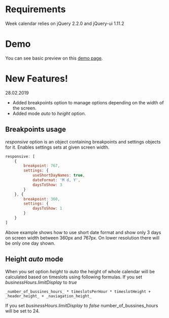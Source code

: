 # Requirements

Week calendar relies on jQuery 2.2.0 and jQuery-ui 1.11.2

# Demo

You can see basic preview on this [demo page](https://sabat24.github.io/jquery-week-calendar).

# New Features!

28.02.2019

  - Added breakpoints option to manage options depending on the width of the screen.
  - Added mode *auto* to *height* option.

## Breakpoints usage

*responsive* option is an object containing breakpoints and settings objects for it. Enables settings sets at given screen width.

```js
responsive: [
    {
        breakpoint: 767,
        settings: {
            useShortDayNames: true,
            dateFormat: 'M d, Y',
            daysToShow: 3
        }
    }, {
        breakpoint: 360,
        settings: {
            daysToShow: 1
        }
    }
]
```

Above example shows how to use short date format and show only 3 days on screen width between 360px and 767px. On lower resolution there will be only one day shown.

## Height *auto* mode

When you set option *height* to *auto* the height of whole calendar will be calculated based on timeslots using following formulas.
If you set *businessHours.limitDisplay* to *true*
```
_number_of_bussines_hours_ * timeslotsPerHour * timeslotHeight + _header_height_ + _naviagation_height_
```
If you set *businessHours.limitDisplay* to *false* number_of_bussines_hours will be set to 24.

